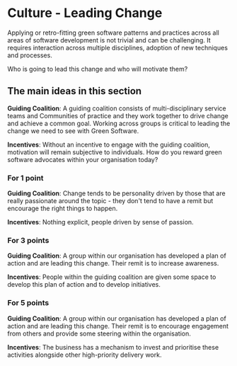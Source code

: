 # Culture - Leading Change

Applying or retro-fitting green software patterns and practices across all areas of software development is not trivial and can be challenging. It requires interaction across multiple disciplines, adoption of new techniques and processes.

Who is going to lead this change and who will motivate them?

## The main ideas in this section

**Guiding Coalition**: A guiding coalition consists of multi-disciplinary service teams and Communities of practice and they work together to drive change and achieve a common goal. Working across groups is critical to leading the change we need to see with Green Software.

**Incentives**: Without an incentive to engage with the guiding coalition, motivation will remain subjective to individuals. How do you reward green software advocates within your organisation today?

### For 1 point

**Guiding Coalition**: Change tends to be personality driven by those that are really passionate around the topic - they don't tend to have a remit but encourage the right things to happen.

**Incentives**: Nothing explicit, people driven by sense of passion.

### For 3 points

**Guiding Coalition**: A group within our organisation has developed a plan of action and are leading this change. Their remit is to increase awareness.

**Incentives**: People within the guiding coalition are given some space to develop this plan of action and to develop initiatives.

### For 5 points

**Guiding Coalition**: A group within our organisation has developed a plan of action and are leading this change. Their remit is to encourage engagement from others and provide some steering within the organisation.

**Incentives**: The business has a mechanism to invest and prioritise these activities alongside other high-priority delivery work.



